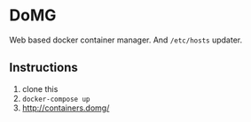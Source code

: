 # DoMG
Web based docker container manager. And `/etc/hosts` updater.

## Instructions

 1. clone this
 2. `docker-compose up`
 3. http://containers.domg/
